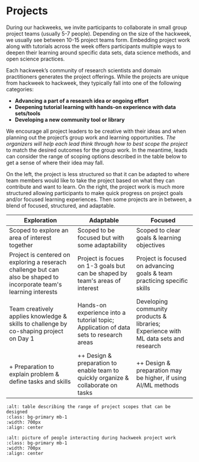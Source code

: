# Projects

During our hackweeks, we invite participants to collaborate in small group project teams (usually 5-7 people). Depending on the size of the hackweek, we usually see between 10-15 project teams form. Embedding project work along with tutorials across the week offers participants multiple ways to deepen their learning around specific data sets, data science methods, and open science practices.

Each hackweek’s community of research scientists and domain practitioners generates the project offerings. While the projects are unique from hackweek to hackweek, they typically fall into one of the following categories:

* **Advancing a part of a research idea or ongoing effort**
* **Deepening tutorial learning with hands-on experience with data sets/tools**
* **Developing a new community tool or library**

We encourage all project leaders to be creative with their ideas and when planning out the project’s group work and learning opportunities. *The organizers will help each lead think through how to best scope the project* to match the desired outcomes for the group work. In the meantime, leads can consider the range of scoping options described in the table below to get a sense of where their idea may fall.

On the left, the project is less structured so that it can be adapted to where team members would like to take the project based on what they can contribute and want to learn. On the right, the project work is much more structured allowing participants to make quick progress on project goals and/or focused learning experiences. Then some projects are in between, a blend of focused, structured, and adaptable. 

| Exploration | Adaptable | Focused |
| --- | --- | --- |
| Scoped to explore an area of interest together | Scoped to be focused but with some adaptability | Scoped to clear goals & learning objectives |
| Project is centered on exploring a reserach challenge but can also be shaped to incorporate team's learning interests | Project is focues on 1-3 goals but can be shaped by team's areas of interest | Project is focused on advancing goals & team practicing specific skills |
| Team creatively applies knowledge & skills to challenge by co-shaping project on Day 1 | Hands-on experience into a tutorial topic; Application of data sets to research areas | Developing community products & libraries; Experience with ML data sets and research |
| + Preparation to explain problem & define tasks and skills | ++ Design & preparation to enable team to quickly organize & collaborate on tasks | ++ Design & preparation may be higher, if using AI/ML methods |

```{image} ../img/project-scope.png
:alt: table describing the range of project scopes that can be designed
:class: bg-primary mb-1
:width: 700px
:align: center
```

```{image} ../img/projects-montage.png
:alt: picture of people interacting during hackweek project work
:class: bg-primary mb-1
:width: 700px
:align: center
```

